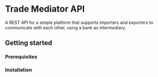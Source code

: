 # Trade Mediator API

A REST API for a simple platform that supports importers and exporters to communicate with each other, using a bank as intermediary.

## Getting started

### Prerequisites

### Installation 